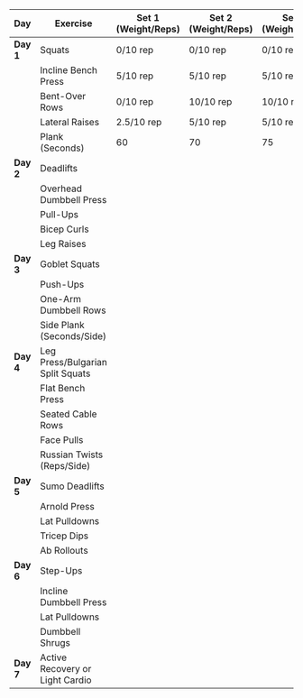 
| **Day**   | **Exercise**                     | **Set 1 (Weight/Reps)** | **Set 2 (Weight/Reps)** | **Set 3 (Weight/Reps)** | **Cardio (Distance/Time)** |
| --------- | -------------------------------- | ----------------------- | ----------------------- | ----------------------- | -------------------------- |
| **Day 1** | Squats                           | 0/10 rep                | 0/10 rep                | 0/10 rep                | Jogging: 20-30 mins        |
|           | Incline Bench Press              | 5/10 rep                | 5/10 rep                | 5/10 rep                | 30 min/3.2 km              |
|           | Bent-Over Rows                   | 0/10 rep                | 10/10 rep               | 10/10 rep               |                            |
|           | Lateral Raises                   | 2.5/10 rep              | 5/10 rep                | 5/10 rep                |                            |
|           | Plank (Seconds)                  | 60                      | 70                      | 75                      |                            |
| **Day 2** | Deadlifts                        |                         |                         |                         | Jogging: 20 mins           |
|           | Overhead Dumbbell Press          |                         |                         |                         |                            |
|           | Pull-Ups                         |                         |                         |                         |                            |
|           | Bicep Curls                      |                         |                         |                         |                            |
|           | Leg Raises                       |                         |                         |                         |                            |
| **Day 3** | Goblet Squats                    |                         |                         |                         | Jogging: 20-30 mins        |
|           | Push-Ups                         |                         |                         |                         |                            |
|           | One-Arm Dumbbell Rows            |                         |                         |                         |                            |
|           | Side Plank (Seconds/Side)        |                         |                         |                         |                            |
| **Day 4** | Leg Press/Bulgarian Split Squats |                         |                         |                         | Jogging: 20-30 mins        |
|           | Flat Bench Press                 |                         |                         |                         |                            |
|           | Seated Cable Rows                |                         |                         |                         |                            |
|           | Face Pulls                       |                         |                         |                         |                            |
|           | Russian Twists (Reps/Side)       |                         |                         |                         |                            |
| **Day 5** | Sumo Deadlifts                   |                         |                         |                         | Jogging: 20 mins           |
|           | Arnold Press                     |                         |                         |                         |                            |
|           | Lat Pulldowns                    |                         |                         |                         |                            |
|           | Tricep Dips                      |                         |                         |                         |                            |
|           | Ab Rollouts                      |                         |                         |                         |                            |
| **Day 6** | Step-Ups                         |                         |                         |                         | Jogging: 25-30 mins        |
|           | Incline Dumbbell Press           |                         |                         |                         |                            |
|           | Lat Pulldowns                    |                         |                         |                         |                            |
|           | Dumbbell Shrugs                  |                         |                         |                         |                            |
| **Day 7** | Active Recovery or Light Cardio  |                         |                         |                         | Light Jogging: 20-30 mins  |
